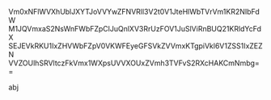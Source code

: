 Vm0xNFlWVXhUblJXYTJoVVYwZFNVRll3V2t0V1JteHlWbTVrVm1KR2NIbFdW
M1JQVmxaS2NsWnFWbFZpClJuQnlXV3RrUzFOV1JuSlViRnBUQ21KRldYcFdX
SEJEVkRKU1IxZHVWbFZpV0VKWFEyeGFSVkZVVmxKTgpiVkl6V1ZSS1IxZEZN
VVZOUlhSRVltczFkVmx1WXpsUVVXOUxZVmh3TVFvS2RXcHAKCmNmbg==

abj